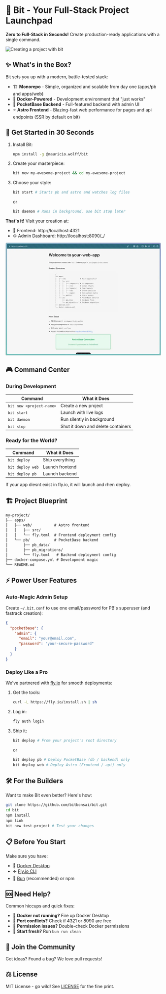 # 🌱 Bit - Your Full-Stack Project Launchpad

**Zero to Full-Stack in Seconds!** Create production-ready applications with a single command.

![Creating a project with bit](https://github.com/bitbonsai/bit/blob/main/bit-demo.gif?raw=true)

## ✨ What's in the Box?

Bit sets you up with a modern, battle-tested stack:

- 🏗️ **Monorepo** - Simple, organized and scalable from day one (apps/pb and apps/web)
- 🐳 **Docker-Powered** - Development environment that "just works"
- 🚀 **PocketBase Backend** - Full-featured backend with admin UI
- ⭐ **Astro Frontend** - Blazing-fast web performance for pages and api endpoints (SSR by default on bit)

## 🚀 Get Started in 30 Seconds

1. Install Bit:

   ```bash
   npm install -g @mauricio.wolff/bit
   ```

2. Create your masterpiece:

   ```bash
   bit new my-awesome-project && cd my-awesome-project
   ```

3. Choose your style:
   ```bash
   bit start # Starts pb and astro and watches log files
   ```
   or
   ```bash
   bit daemon # Runs in background, use bit stop later 
   ```

**That's it!** Visit your creation at:

- 🎨 Frontend: http://localhost:4321
- ⚙️ Admin Dashboard: http://localhost:8090/\_/

![Screenshot of default webapp](./bit-web.webp)

## 🎮 Command Center

### During Development

| Command                  | What it Does                       |
| ------------------------ | ---------------------------------- |
| `bit new <project-name>` | Create a new project               |
| `bit start`              | Launch with live logs              |
| `bit daemon`             | Run silently in background         |
| `bit stop`               | Shut it down and delete containers |

### Ready for the World?

| Command          | What it Does    |
| ---------------- | --------------- |
| `bit deploy`     | Ship everything |
| `bit deploy web` | Launch frontend |
| `bit deploy pb`  | Launch backend  |

If your app diesnt exist in fly.io, it will launch and rhen deploy. 

## 🏗️ Project Blueprint

```
my-project/
├── apps/
│   ├── web/          # Astro frontend
│   │   ├── src/
│   │   └── fly.toml  # Frontend deployment config
│   └── pb/           # PocketBase backend
│       ├── pb_data/
│       ├── pb_migrations/
│       └── fly.toml   # Backend deployment config
├── docker-compose.yml # Development magic
└── README.md
```

## ⚡ Power User Features

### Auto-Magic Admin Setup

Create `~/.bit.conf` to use one email/password for PB's superuser (and fastrack creation):

```json
{
  "pocketbase": {
    "admin": {
      "email": "your@email.com",
      "password": "your-secure-password"
    }
  }
}
```

### Deploy Like a Pro

We've partnered with [fly.io](https://fly.io) for smooth deployments:

1. Get the tools:

   ```bash
   curl -L https://fly.io/install.sh | sh
   ```

2. Log in:

   ```bash
   fly auth login
   ```

3. Ship it:
   ```bash
   bit deploy # From your project's root directory
   ```
   or
   ```bash
   bit deploy pb # Deploy PocketBase (db / backend) only
   bit deploy web # Deploy Astro (Frontend / api) only
   ```

## 🛠️ For the Builders

Want to make Bit even better? Here's how:

```bash
git clone https://github.com/bitbonsai/bit.git
cd bit
npm install
npm link
bit new test-project # Test your changes
```

## 📋 Before You Start

Make sure you have:

- 🐳 [Docker Desktop](https://www.docker.com/products/docker-desktop)
- ✈️ [Fly.io CLI](https://fly.io/docs/hands-on/install-flyctl/)
- 🥟 [Bun](https://bun.sh/) (recommended) or npm

## 🆘 Need Help?

Common hiccups and quick fixes:

- 🐳 **Docker not running?** Fire up Docker Desktop
- 🔌 **Port conflicts?** Check if 4321 or 8090 are free
- 🔑 **Permission issues?** Double-check Docker permissions
- 🧹 **Start fresh?** Run `bun run clean`

## 🤝 Join the Community

Got ideas? Found a bug? We love pull requests!

## ⚖️ License

MIT License - go wild! See [LICENSE](LICENSE) for the fine print.
